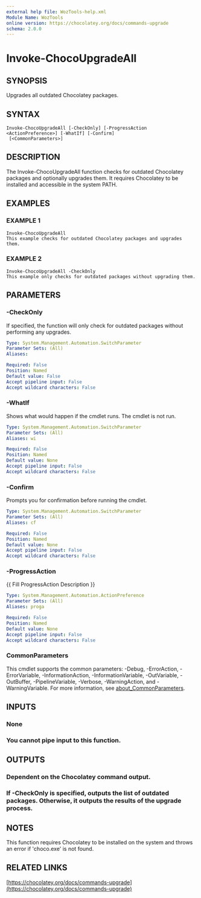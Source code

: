 ```yaml
---
external help file: WozTools-help.xml
Module Name: WozTools
online version: https://chocolatey.org/docs/commands-upgrade
schema: 2.0.0
---
```


# Invoke-ChocoUpgradeAll

## SYNOPSIS
Upgrades all outdated Chocolatey packages.

## SYNTAX

```
Invoke-ChocoUpgradeAll [-CheckOnly] [-ProgressAction <ActionPreference>] [-WhatIf] [-Confirm]
 [<CommonParameters>]
```

## DESCRIPTION
The Invoke-ChocoUpgradeAll function checks for outdated Chocolatey packages and optionally upgrades them.
It requires Chocolatey to be installed and accessible in the system PATH.

## EXAMPLES

### EXAMPLE 1
```
Invoke-ChocoUpgradeAll
This example checks for outdated Chocolatey packages and upgrades them.
```

### EXAMPLE 2
```
Invoke-ChocoUpgradeAll -CheckOnly
This example only checks for outdated packages without upgrading them.
```

## PARAMETERS

### -CheckOnly
If specified, the function will only check for outdated packages without performing any upgrades.

```yaml
Type: System.Management.Automation.SwitchParameter
Parameter Sets: (All)
Aliases:

Required: False
Position: Named
Default value: False
Accept pipeline input: False
Accept wildcard characters: False
```

### -WhatIf
Shows what would happen if the cmdlet runs.
The cmdlet is not run.

```yaml
Type: System.Management.Automation.SwitchParameter
Parameter Sets: (All)
Aliases: wi

Required: False
Position: Named
Default value: None
Accept pipeline input: False
Accept wildcard characters: False
```

### -Confirm
Prompts you for confirmation before running the cmdlet.

```yaml
Type: System.Management.Automation.SwitchParameter
Parameter Sets: (All)
Aliases: cf

Required: False
Position: Named
Default value: None
Accept pipeline input: False
Accept wildcard characters: False
```

### -ProgressAction
{{ Fill ProgressAction Description }}

```yaml
Type: System.Management.Automation.ActionPreference
Parameter Sets: (All)
Aliases: proga

Required: False
Position: Named
Default value: None
Accept pipeline input: False
Accept wildcard characters: False
```

### CommonParameters
This cmdlet supports the common parameters: -Debug, -ErrorAction, -ErrorVariable, -InformationAction, -InformationVariable, -OutVariable, -OutBuffer, -PipelineVariable, -Verbose, -WarningAction, and -WarningVariable. For more information, see [about_CommonParameters](http://go.microsoft.com/fwlink/?LinkID=113216).

## INPUTS

### None
### You cannot pipe input to this function.
## OUTPUTS

### Dependent on the Chocolatey command output.
### If -CheckOnly is specified, outputs the list of outdated packages. Otherwise, it outputs the results of the upgrade process.
## NOTES
This function requires Chocolatey to be installed on the system and throws an error if 'choco.exe' is not found.

## RELATED LINKS

[https://chocolatey.org/docs/commands-upgrade](https://chocolatey.org/docs/commands-upgrade)

